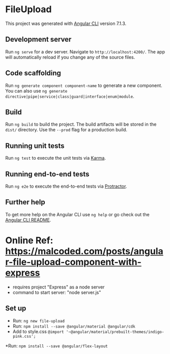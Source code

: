 # FileUpload

This project was generated with [Angular CLI](https://github.com/angular/angular-cli) version 7.1.3.

## Development server

Run `ng serve` for a dev server. Navigate to `http://localhost:4200/`. The app will automatically reload if you change any of the source files.

## Code scaffolding

Run `ng generate component component-name` to generate a new component. You can also use `ng generate directive|pipe|service|class|guard|interface|enum|module`.

## Build

Run `ng build` to build the project. The build artifacts will be stored in the `dist/` directory. Use the `--prod` flag for a production build.

## Running unit tests

Run `ng test` to execute the unit tests via [Karma](https://karma-runner.github.io).

## Running end-to-end tests

Run `ng e2e` to execute the end-to-end tests via [Protractor](http://www.protractortest.org/).

## Further help

To get more help on the Angular CLI use `ng help` or go check out the [Angular CLI README](https://github.com/angular/angular-cli/blob/master/README.md).

# Online Ref: https://malcoded.com/posts/angular-file-upload-component-with-express
* requires project "Express" as a node server
* command to start server: "node server.js"

## Set up
* Run: ```ng new file-upload```
* Run: ```npm install --save @angular/material @angular/cdk```
* Add to style.css ```@import '~@angular/material/prebuilt-themes/indigo-pink.css';```

*Run: ```npm install --save @angular/flex-layout```
